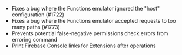 * Fixes a bug where the Functions emulator ignored the "host" configuration (#1722)
* Fixes a bug where the Functions emulator accepted requests to too many paths (#1773)
* Prevents potential false-negative permissions check errors from erroring command
* Print Firebase Console links for Extensions after operations
